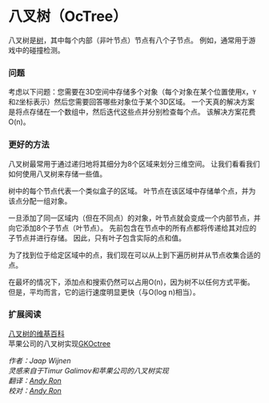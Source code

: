 # 八叉树（OcTree）

八叉树是[树](../Tree)，其中每个内部（非叶节点）节点有八个子节点。 例如，通常用于游戏中的碰撞检测。

### 问题


考虑以下问题：您需要在3D空间中存储多个对象（每个对象在某个位置使用`X`，`Y`和`Z`坐标表示）然后您需要回答哪些对象位于某个3D区域。 一个天真的解决方案是将点存储在一个数组中，然后迭代这些点并分别检查每个点。 该解决方案花费O(n)。

### 更好的方法

八叉树最常用于通过递归地将其细分为8个区域来划分三维空间。 让我们看看我们如何使用八叉树来存储一些值。

树中的每个节点代表一个类似盒子的区域。 叶节点在该区域中存储单个点，并为该点分配一组对象。

一旦添加了同一区域内（但在不同点）的对象，叶节点就会变成一个内部节点，并向它添加8个子节点（叶节点）。 先前包含在节点中的所有点都将传递给其对应的子节点并进行存储。 因此，只有叶子包含实际的点和值。

为了找到位于给定区域中的点，我们现在可以从上到下遍历树并从节点收集合适的点。

在最坏的情况下，添加点和搜索仍然可以占用O(n)，因为树不以任何方式平衡。 但是，平均而言，它的运行速度明显更快（与O(log n)相当）。

### 扩展阅读

[八叉树的维基百科](https://en.wikipedia.org/wiki/Octree)  
苹果公司的八叉树实现[GKOctree](https://developer.apple.com/documentation/gameplaykit/gkoctree)


*作者：Jaap Wijnen*  
*灵感来自于Timur Galimov和苹果公司的八叉树实现*  
*翻译：[Andy Ron](https://github.com/andyRon)*  
*校对：[Andy Ron](https://github.com/andyRon)*  

